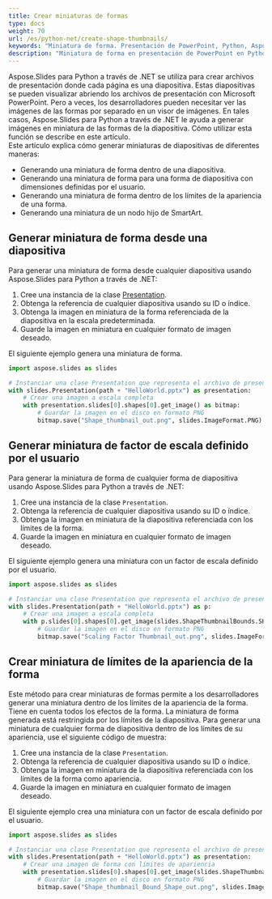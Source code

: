 ```yaml
---
title: Crear miniaturas de formas
type: docs
weight: 70
url: /es/python-net/create-shape-thumbnails/
keywords: "Miniatura de forma. Presentación de PowerPoint, Python, Aspose.Slides para Python a través de .NET"
description: "Miniatura de forma en presentación de PowerPoint en Python"
---
```


Aspose.Slides para Python a través de .NET se utiliza para crear archivos de presentación donde cada página es una diapositiva. Estas diapositivas se pueden visualizar abriendo los archivos de presentación con Microsoft PowerPoint. Pero a veces, los desarrolladores pueden necesitar ver las imágenes de las formas por separado en un visor de imágenes. En tales casos, Aspose.Slides para Python a través de .NET le ayuda a generar imágenes en miniatura de las formas de la diapositiva. Cómo utilizar esta función se describe en este artículo.  
Este artículo explica cómo generar miniaturas de diapositivas de diferentes maneras:

- Generando una miniatura de forma dentro de una diapositiva.
- Generando una miniatura de forma para una forma de diapositiva con dimensiones definidas por el usuario.
- Generando una miniatura de forma dentro de los límites de la apariencia de una forma.
- Generando una miniatura de un nodo hijo de SmartArt.  
## **Generar miniatura de forma desde una diapositiva**  
Para generar una miniatura de forma desde cualquier diapositiva usando Aspose.Slides para Python a través de .NET:

1. Cree una instancia de la clase [Presentation](https://reference.aspose.com/slides/python-net/aspose.slides/presentation/).
1. Obtenga la referencia de cualquier diapositiva usando su ID o índice.
1. Obtenga la imagen en miniatura de la forma referenciada de la diapositiva en la escala predeterminada.
1. Guarde la imagen en miniatura en cualquier formato de imagen deseado.

El siguiente ejemplo genera una miniatura de forma.

```py
import aspose.slides as slides

# Instanciar una clase Presentation que representa el archivo de presentación
with slides.Presentation(path + "HelloWorld.pptx") as presentation:
    # Crear una imagen a escala completa
    with presentation.slides[0].shapes[0].get_image() as bitmap:
        # Guardar la imagen en el disco en formato PNG
        bitmap.save("Shape_thumbnail_out.png", slides.ImageFormat.PNG)
```


## **Generar miniatura de factor de escala definido por el usuario**  
Para generar la miniatura de forma de cualquier forma de diapositiva usando Aspose.Slides para Python a través de .NET:

1. Cree una instancia de la clase `Presentation`.
1. Obtenga la referencia de cualquier diapositiva usando su ID o índice.
1. Obtenga la imagen en miniatura de la diapositiva referenciada con los límites de la forma.
1. Guarde la imagen en miniatura en cualquier formato de imagen deseado.

El siguiente ejemplo genera una miniatura con un factor de escala definido por el usuario.

```py
import aspose.slides as slides

# Instanciar una clase Presentation que representa el archivo de presentación
with slides.Presentation(path + "HelloWorld.pptx") as p:
    # Crear una imagen a escala completa
    with p.slides[0].shapes[0].get_image(slides.ShapeThumbnailBounds.SHAPE, 1, 1) as bitmap:
        # Guardar la imagen en el disco en formato PNG
        bitmap.save("Scaling Factor Thumbnail_out.png", slides.ImageFormat.PNG)
```


## **Crear miniatura de límites de la apariencia de la forma**  
Este método para crear miniaturas de formas permite a los desarrolladores generar una miniatura dentro de los límites de la apariencia de la forma. Tiene en cuenta todos los efectos de la forma. La miniatura de forma generada está restringida por los límites de la diapositiva. Para generar una miniatura de cualquier forma de diapositiva dentro de los límites de su apariencia, use el siguiente código de muestra:

1. Cree una instancia de la clase `Presentation`.
1. Obtenga la referencia de cualquier diapositiva usando su ID o índice.
1. Obtenga la imagen en miniatura de la diapositiva referenciada con los límites de la forma como apariencia.
1. Guarde la imagen en miniatura en cualquier formato de imagen deseado.

El siguiente ejemplo crea una miniatura con un factor de escala definido por el usuario.

```py
import aspose.slides as slides

# Instanciar una clase Presentation que representa el archivo de presentación
with slides.Presentation(path + "HelloWorld.pptx") as presentation:
    # Crear una imagen de forma con límites de apariencia
    with presentation.slides[0].shapes[0].get_image(slides.ShapeThumbnailBounds.APPEARANCE, 1, 1) as bitmap:
        # Guardar la imagen en el disco en formato PNG
        bitmap.save("Shape_thumbnail_Bound_Shape_out.png", slides.ImageFormat.PNG)
```